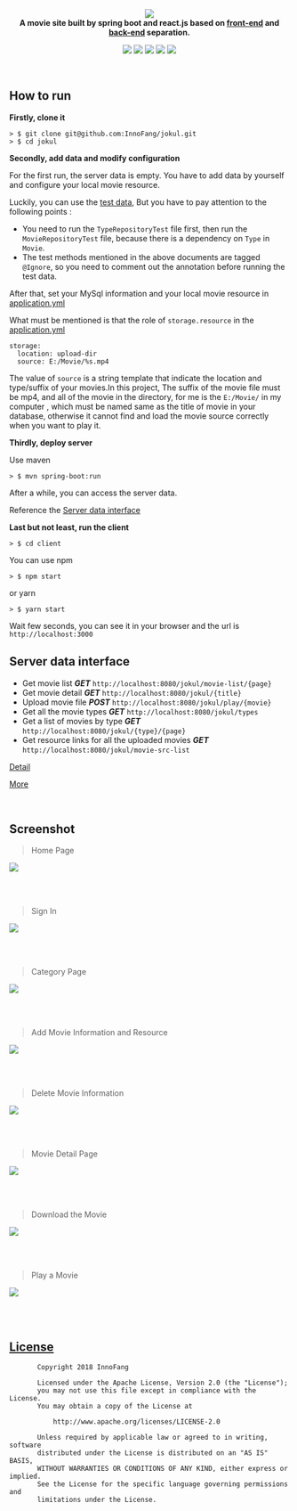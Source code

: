 <div align="center">

<img src="https://raw.githubusercontent.com/InnoFang/jokul/master/client/src/images/JOKUL.png?token=AO_t-mh3rDje6XQ0m4-CGgJSNu3axBBQks5a_-s2wA%3D%3D"/>
<br />
<strong>A movie site built by spring boot and react.js based on <a href="https://github.com/InnoFang/jokul/tree/master/client">front-end</a> and <a href="https://github.com/InnoFang/jokul/tree/master/src">back-end</a> separation.</strong>

<img src="https://img.shields.io/badge/spring%20boot-2.0.1.RELEASE-green.svg"/>   <img src="https://img.shields.io/badge/react-16.3.2-blue.svg"/> <img src="https://img.shields.io/badge/react--router--dom-4.2.2-orange.svg"/> <img src="https://img.shields.io/badge/antd-3.4.4-85C1E9.svg"/>  <img src="https://img.shields.io/badge/Maven-3.5.3-%23CD6155.svg"/>

</div>

<br />

## How to run

**Firstly, clone it**

```
> $ git clone git@github.com:InnoFang/jokul.git
> $ cd jokul
```

**Secondly, add data and modify configuration**

For the first run, the server data is empty. You have to add data by yourself and configure your local movie resource.

Luckily, you can use the [test data](https://github.com/InnoFang/jokul/tree/04cd37b3958b04f4f40fa9fb10f6522390ca1c64/src/test/java/io/innofang/knockknock/repositories), But you have to pay attention to the following points :

 + You need to run the `TypeRepositoryTest` file first, then run the `MovieRepositoryTest` file, because there is a dependency on `Type` in `Movie`.
 + The test methods mentioned in the above documents are tagged `@Ignore`, so you need to comment out the annotation before running the test data.

After that, set your MySql information and your local movie resource in [application.yml](https://github.com/InnoFang/jokul/blob/410a0b225bca32a41c444d783087adb22a3245bc/src/main/resources/application.yml)

What must be mentioned is that the role of `storage.resource` in the [application.yml](https://github.com/InnoFang/jokul/blob/410a0b225bca32a41c444d783087adb22a3245bc/src/main/resources/application.yml)

```
storage:
  location: upload-dir
  source: E:/Movie/%s.mp4
```

The value of `source` is a string template that indicate the location and type/suffix of your movies.In this project, The suffix of the movie file must be mp4, and all of the movie in the directory, for me is  the `E:/Movie/` in my computer , which must be named same as the title of movie in your database, otherwise it cannot find and load the movie source correctly when you want to play it.

**Thirdly, deploy server**

Use maven

```
> $ mvn spring-boot:run
```

After a while, you can access the server data.

Reference the [Server data interface](./server_data_interface.md)

**Last but not least, run the client**

```
> $ cd client
```

You can use npm

```
> $ npm start
```

or yarn


```
> $ yarn start
```

Wait few seconds, you can see it in your browser and the url is `http://localhost:3000`

## Server data interface

 + Get movie list ***GET*** `http://localhost:8080/jokul/movie-list/{page}` 
 + Get movie detail ***GET*** `http://localhost:8080/jokul/{title}`
 + Upload movie file ***POST*** `http://localhost:8080/jokul/play/{movie}`
 + Get all the movie types ***GET*** `http://localhost:8080/jokul/types`
 + Get a list of movies by type ***GET*** `http://localhost:8080/jokul/{type}/{page}`
 + Get resource links for all the uploaded movies ***GET*** `http://localhost:8080/jokul/movie-src-list`

 [Detail](./server_data_interface.md)

 [More](https://github.com/InnoFang/jokul/blob/master/client/src/Api.js)
 
<br />

## Screenshot

> Home Page


![](../screenshot/home.jpg)

<br />
<br />

> Sign In

![](../screenshot/sign_in.jpg)

<br />
<br />

> Category Page

![](../screenshot/category.jpg)

<br />
<br />

> Add Movie Information and Resource

![](../screenshot/add_movie.jpg)

<br />
<br />

> Delete Movie Information

![](../screenshot/delete_movie.jpg)

<br />
<br />


> Movie Detail Page

![](../screenshot/movie_detail.jpg)

<br />
<br />

> Download the Movie

![](../screenshot/movie_download.jpg)

<br />
<br />

> Play a Movie

![](../screenshot/play_movie.jpg)

<br />
<br />
 
## [License](https://github.com/InnoFang/jokul/blob/master/LICENSE)


           Copyright 2018 InnoFang

           Licensed under the Apache License, Version 2.0 (the "License");
           you may not use this file except in compliance with the License.
           You may obtain a copy of the License at

               http://www.apache.org/licenses/LICENSE-2.0

           Unless required by applicable law or agreed to in writing, software
           distributed under the License is distributed on an "AS IS" BASIS,
           WITHOUT WARRANTIES OR CONDITIONS OF ANY KIND, either express or implied.
           See the License for the specific language governing permissions and
           limitations under the License.
